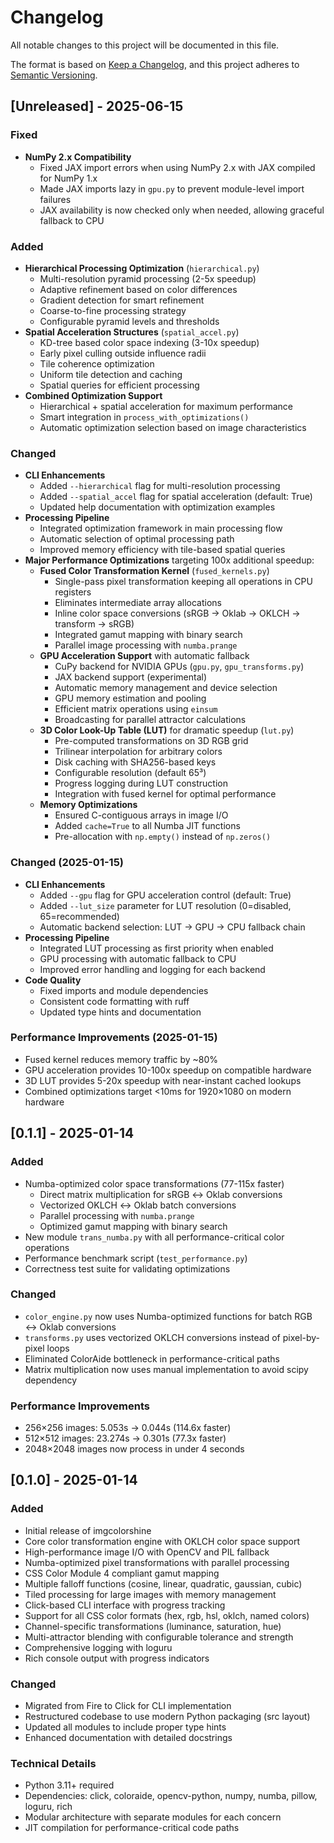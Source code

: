 # Changelog

All notable changes to this project will be documented in this file.

The format is based on [Keep a Changelog](https://keepachangelog.com/en/1.0.0/),
and this project adheres to [Semantic Versioning](https://semver.org/spec/v2.0.0.html).

## [Unreleased] - 2025-06-15

### Fixed
- **NumPy 2.x Compatibility** 
  - Fixed JAX import errors when using NumPy 2.x with JAX compiled for NumPy 1.x
  - Made JAX imports lazy in `gpu.py` to prevent module-level import failures
  - JAX availability is now checked only when needed, allowing graceful fallback to CPU

### Added
- **Hierarchical Processing Optimization** (`hierarchical.py`)
  - Multi-resolution pyramid processing (2-5x speedup)
  - Adaptive refinement based on color differences
  - Gradient detection for smart refinement
  - Coarse-to-fine processing strategy
  - Configurable pyramid levels and thresholds
- **Spatial Acceleration Structures** (`spatial_accel.py`)
  - KD-tree based color space indexing (3-10x speedup)
  - Early pixel culling outside influence radii
  - Tile coherence optimization
  - Uniform tile detection and caching
  - Spatial queries for efficient processing
- **Combined Optimization Support**
  - Hierarchical + spatial acceleration for maximum performance
  - Smart integration in `process_with_optimizations()`
  - Automatic optimization selection based on image characteristics

### Changed
- **CLI Enhancements**
  - Added `--hierarchical` flag for multi-resolution processing
  - Added `--spatial_accel` flag for spatial acceleration (default: True)
  - Updated help documentation with optimization examples
- **Processing Pipeline**
  - Integrated optimization framework in main processing flow
  - Automatic selection of optimal processing path
  - Improved memory efficiency with tile-based spatial queries
- **Major Performance Optimizations** targeting 100x additional speedup:
  - **Fused Color Transformation Kernel** (`fused_kernels.py`)
    - Single-pass pixel transformation keeping all operations in CPU registers
    - Eliminates intermediate array allocations
    - Inline color space conversions (sRGB → Oklab → OKLCH → transform → sRGB)
    - Integrated gamut mapping with binary search
    - Parallel image processing with `numba.prange`
  - **GPU Acceleration Support** with automatic fallback
    - CuPy backend for NVIDIA GPUs (`gpu.py`, `gpu_transforms.py`)
    - JAX backend support (experimental)
    - Automatic memory management and device selection
    - GPU memory estimation and pooling
    - Efficient matrix operations using `einsum`
    - Broadcasting for parallel attractor calculations
  - **3D Color Look-Up Table (LUT)** for dramatic speedup (`lut.py`)
    - Pre-computed transformations on 3D RGB grid
    - Trilinear interpolation for arbitrary colors
    - Disk caching with SHA256-based keys
    - Configurable resolution (default 65³)
    - Progress logging during LUT construction
    - Integration with fused kernel for optimal performance
  - **Memory Optimizations**
    - Ensured C-contiguous arrays in image I/O
    - Added `cache=True` to all Numba JIT functions
    - Pre-allocation with `np.empty()` instead of `np.zeros()`

### Changed (2025-01-15)
- **CLI Enhancements**
  - Added `--gpu` flag for GPU acceleration control (default: True)
  - Added `--lut_size` parameter for LUT resolution (0=disabled, 65=recommended)
  - Automatic backend selection: LUT → GPU → CPU fallback chain
- **Processing Pipeline**
  - Integrated LUT processing as first priority when enabled
  - GPU processing with automatic fallback to CPU
  - Improved error handling and logging for each backend
- **Code Quality**
  - Fixed imports and module dependencies
  - Consistent code formatting with ruff
  - Updated type hints and documentation

### Performance Improvements (2025-01-15)
- Fused kernel reduces memory traffic by ~80%
- GPU acceleration provides 10-100x speedup on compatible hardware
- 3D LUT provides 5-20x speedup with near-instant cached lookups
- Combined optimizations target <10ms for 1920×1080 on modern hardware

## [0.1.1] - 2025-01-14

### Added
- Numba-optimized color space transformations (77-115x faster)
  - Direct matrix multiplication for sRGB ↔ Oklab conversions
  - Vectorized OKLCH ↔ Oklab batch conversions
  - Parallel processing with `numba.prange`
  - Optimized gamut mapping with binary search
- New module `trans_numba.py` with all performance-critical color operations
- Performance benchmark script (`test_performance.py`)
- Correctness test suite for validating optimizations

### Changed
- `color_engine.py` now uses Numba-optimized functions for batch RGB ↔ Oklab conversions
- `transforms.py` uses vectorized OKLCH conversions instead of pixel-by-pixel loops
- Eliminated ColorAide bottleneck in performance-critical paths
- Matrix multiplication now uses manual implementation to avoid scipy dependency

### Performance Improvements
- 256×256 images: 5.053s → 0.044s (114.6x faster)
- 512×512 images: 23.274s → 0.301s (77.3x faster)
- 2048×2048 images now process in under 4 seconds

## [0.1.0] - 2025-01-14

### Added
- Initial release of imgcolorshine
- Core color transformation engine with OKLCH color space support
- High-performance image I/O with OpenCV and PIL fallback
- Numba-optimized pixel transformations with parallel processing
- CSS Color Module 4 compliant gamut mapping
- Multiple falloff functions (cosine, linear, quadratic, gaussian, cubic)
- Tiled processing for large images with memory management
- Click-based CLI interface with progress tracking
- Support for all CSS color formats (hex, rgb, hsl, oklch, named colors)
- Channel-specific transformations (luminance, saturation, hue)
- Multi-attractor blending with configurable tolerance and strength
- Comprehensive logging with loguru
- Rich console output with progress indicators

### Changed
- Migrated from Fire to Click for CLI implementation
- Restructured codebase to use modern Python packaging (src layout)
- Updated all modules to include proper type hints
- Enhanced documentation with detailed docstrings

### Technical Details
- Python 3.11+ required
- Dependencies: click, coloraide, opencv-python, numpy, numba, pillow, loguru, rich
- Modular architecture with separate modules for each concern
- JIT compilation for performance-critical code paths